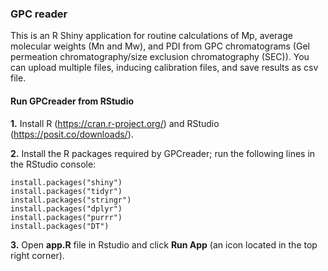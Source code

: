 ### GPC reader

This is an R Shiny application for routine calculations of Mp, average molecular weights (Mn and Mw), and PDI from GPC chromatograms (Gel permeation chromatography/size exclusion chromatography (SEC)). You can upload multiple files, inducing calibration files, and save results as csv file.

#### Run GPCreader from RStudio

**1.** Install R (<https://cran.r-project.org/>) and RStudio (<https://posit.co/downloads/>).

**2.** Install the R packages required by GPCreader; run the following lines in the RStudio console:

```         
install.packages("shiny")  
install.packages("tidyr")  
install.packages("stringr")
install.packages("dplyr")
install.packages("purrr")  
install.packages("DT")
```

**3.** Open **app.R** file in Rstudio and click **Run App** (an icon located in the top right corner).
